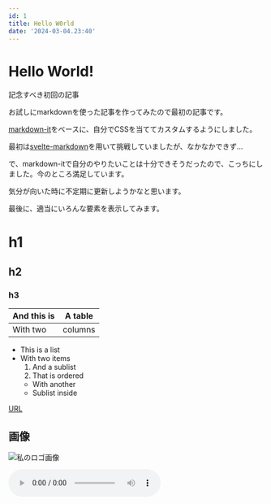 ```yaml
---
id: 1
title: Hello W0rld
date: '2024-03-04.23:40'
---
```


# Hello World!

記念すべき初回の記事

お試しにmarkdownを使った記事を作ってみたので最初の記事です。

[markdown-it](https://github.com/markdown-it/markdown-it)をベースに、自分でCSSを当ててカスタムするようにしました。

最初は[svelte-markdown](https://www.npmjs.com/package/svelte-markdown)を用いて挑戦していましたが、なかなかできず...

で、markdown-itで自分のやりたいことは十分できそうだったので、こっちにしました。今のところ満足しています。

気分が向いた時に不定期に更新しようかなと思います。

最後に、適当にいろんな要素を表示してみます。

# h1

## h2

### h3

| And this is | A table |
| ----------- | ------- |
| With two    | columns |

- This is a list
- With two items
  1. And a sublist
  2. That is ordered
  - With another
  - Sublist inside

[URL](https://www.wikiwand.com/en/White_House_Internship_Program?wprov=srpw1_0)

## 画像

![私のロゴ画像](https://dl.kiharu.dev/74781355.jpeg)

![](https://upload.wikimedia.org/wikipedia/commons/5/5e/%22The_Star-Spangled_Banner%22_-_Choral_with_band_accompaniment_-_United_States_Army_Field_Band.oga)
